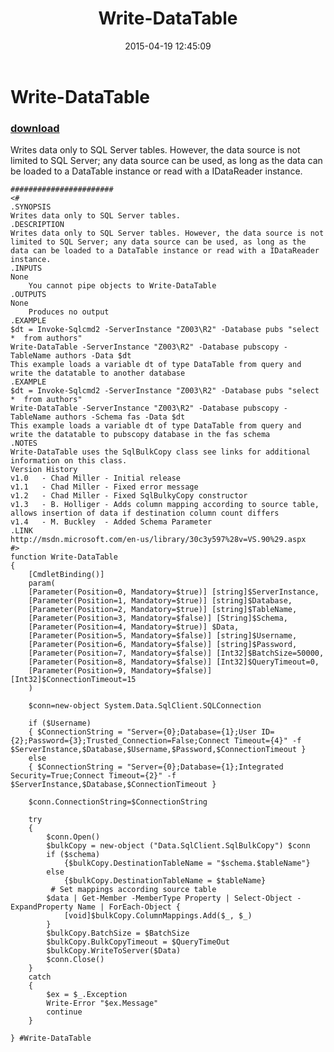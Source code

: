 ﻿---
pid:            5833
parent:         0
children:       
poster:         Mark Buckley
title:          Write-DataTable
date:           2015-04-19 12:45:09
description:    Writes data only to SQL Server tables. However, the data source is not limited to SQL Server; any data source can be used, as long as the data can be loaded to a DataTable instance or read with a IDataReader instance.
format:         posh
---

# Write-DataTable

### [download](5833.ps1)  

Writes data only to SQL Server tables. However, the data source is not limited to SQL Server; any data source can be used, as long as the data can be loaded to a DataTable instance or read with a IDataReader instance.

```posh
####################### 
<# 
.SYNOPSIS 
Writes data only to SQL Server tables. 
.DESCRIPTION 
Writes data only to SQL Server tables. However, the data source is not limited to SQL Server; any data source can be used, as long as the data can be loaded to a DataTable instance or read with a IDataReader instance. 
.INPUTS 
None 
    You cannot pipe objects to Write-DataTable 
.OUTPUTS 
None 
    Produces no output 
.EXAMPLE 
$dt = Invoke-Sqlcmd2 -ServerInstance "Z003\R2" -Database pubs "select *  from authors" 
Write-DataTable -ServerInstance "Z003\R2" -Database pubscopy -TableName authors -Data $dt 
This example loads a variable dt of type DataTable from query and write the datatable to another database 
.EXAMPLE 
$dt = Invoke-Sqlcmd2 -ServerInstance "Z003\R2" -Database pubs "select *  from authors" 
Write-DataTable -ServerInstance "Z003\R2" -Database pubscopy -TableName authors -Schema fas -Data $dt 
This example loads a variable dt of type DataTable from query and write the datatable to pubscopy database in the fas schema
.NOTES 
Write-DataTable uses the SqlBulkCopy class see links for additional information on this class. 
Version History 
v1.0   - Chad Miller - Initial release 
v1.1   - Chad Miller - Fixed error message 
v1.2   - Chad Miller - Fixed SqlBulkyCopy constructor
v1.3   - B. Holliger - Adds column mapping according to source table, allows insertion of data if destination column count differs
v1.4   - M. Buckley  - Added Schema Parameter
.LINK 
http://msdn.microsoft.com/en-us/library/30c3y597%28v=VS.90%29.aspx 
#> 
function Write-DataTable 
{ 
    [CmdletBinding()] 
    param( 
    [Parameter(Position=0, Mandatory=$true)] [string]$ServerInstance, 
    [Parameter(Position=1, Mandatory=$true)] [string]$Database, 
    [Parameter(Position=2, Mandatory=$true)] [string]$TableName, 
    [Parameter(Position=3, Mandatory=$false)] [String]$Schema,  
    [Parameter(Position=4, Mandatory=$true)] $Data, 
    [Parameter(Position=5, Mandatory=$false)] [string]$Username, 
    [Parameter(Position=6, Mandatory=$false)] [string]$Password, 
    [Parameter(Position=7, Mandatory=$false)] [Int32]$BatchSize=50000, 
    [Parameter(Position=8, Mandatory=$false)] [Int32]$QueryTimeout=0, 
    [Parameter(Position=9, Mandatory=$false)] [Int32]$ConnectionTimeout=15 
    ) 
     
    $conn=new-object System.Data.SqlClient.SQLConnection 
 
    if ($Username) 
    { $ConnectionString = "Server={0};Database={1};User ID={2};Password={3};Trusted_Connection=False;Connect Timeout={4}" -f $ServerInstance,$Database,$Username,$Password,$ConnectionTimeout } 
    else 
    { $ConnectionString = "Server={0};Database={1};Integrated Security=True;Connect Timeout={2}" -f $ServerInstance,$Database,$ConnectionTimeout } 
 
    $conn.ConnectionString=$ConnectionString 
 
    try 
    { 
        $conn.Open() 
        $bulkCopy = new-object ("Data.SqlClient.SqlBulkCopy") $conn
        if ($schema) 
            {$bulkCopy.DestinationTableName = "$schema.$tableName"}
        else
            {$bulkCopy.DestinationTableName = $tableName}
		 # Set mappings according source table
        $data | Get-Member -MemberType Property | Select-Object -ExpandProperty Name | ForEach-Object {
            [void]$bulkCopy.ColumnMappings.Add($_, $_)
        }
        $bulkCopy.BatchSize = $BatchSize 
        $bulkCopy.BulkCopyTimeout = $QueryTimeOut 
        $bulkCopy.WriteToServer($Data) 
        $conn.Close() 
    } 
    catch 
    { 
        $ex = $_.Exception 
        Write-Error "$ex.Message" 
        continue 
    } 
 
} #Write-DataTable
```
